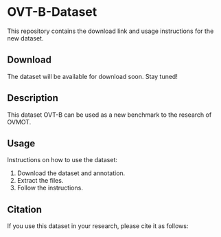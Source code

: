 # OVT-B-Dataset
This repository contains the download link and usage instructions for the new dataset.

## Download

The dataset will be available for download soon. Stay tuned!
<!-- You can download the dataset from the following link:

[Download Dataset](http://example.com/download-link) -->

## Description

This dataset OVT-B can be used as a new benchmark to the research of OVMOT.

## Usage

Instructions on how to use the dataset:

1. Download the dataset and annotation.
2. Extract the files.
3. Follow the instructions.

## Citation

If you use this dataset in your research, please cite it as follows:
<!-- ```
@dataset{OVT-B_2024,
author = {Haiji Liang and Ruize Han},
title = {OVT-B: A New Large-Scale Benchmark for Open-Vocabulary Multi-Object Tracking},
year = {2024}
}
``` -->
